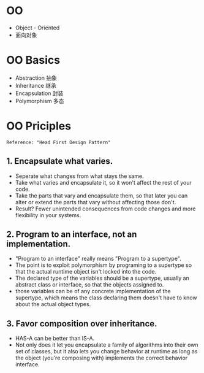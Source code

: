 # OO
 - Object - Oriented
 - 面向对象

# OO Basics
- Abstraction 抽象
- Inheritance 继承
- Encapsulation 封装
- Polymorphism 多态


# OO Priciples  
`Reference: "Head First Design Pattern"`

## 1. Encapsulate what varies.
- Seperate what changes from what stays the same.
- Take what varies and encapsulate it, so it won't affect the rest of your code.
- Take the parts that vary and encapsulate them, so that later you can alter or extend the parts that vary without affecting those don't.
- Result? Fewer unintended consequences from code changes and more flexibility in your systems.


## 2. Program to an interface, not an implementation.
- "Program to an interface" really means "Program to a supertype".
- The point is to exploit polymorphism by programing to a supertype so that the actual runtime object isn't locked into the code.
- The declared type of the variables should be a supertype, usually an abstract class or interface, so that the objects assigned to.
- those variables can be of any concrete implementation of the supertype, which means the class declaring them doesn't have to know about the actual object types.


## 3. Favor composition over inheritance.
- HAS-A can be better than IS-A.
- Not only does it let you encapsulate a family of algorithms into their own set of classes, but it also lets you change behavior at runtime as long as the object (you're composing with) implements the correct behavior interface.
